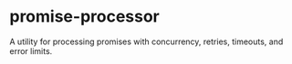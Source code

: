 # promise-processor
A utility for processing promises with concurrency, retries, timeouts, and error limits.
